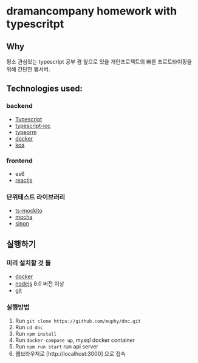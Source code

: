 # dramancompany homework with typescritpt

## Why 
평소 관심있는 typescript 공부 겸 앞으로 있을 개인프로젝트의 빠른 프로토타이핑을 위해 간단한 웹서버.

## Technologies used:

### backend

* [Typescript](https://www.typescriptlang.org/)
* [typescript-ioc](https://www.npmjs.com/package/typescript-ioc)
* [typeorm](https://www.npmjs.com/package/typeorm)
* [docker](https://www.docker.com/)
* [koa](https://www.npmjs.com/package/koa)

### frontend
* es6
* [reactjs](https://reactjs.org/)

### 단위테스트 라이브러리

* [ts-mockito](https://www.npmjs.com/package/ts-mockito)
* [mocha](https://www.npmjs.com/package/mocha)
* [sinon](https://www.npmjs.com/package/sinon)

## 실행하기
### 미리 설치할 것 들
* [docker](https://www.docker.com/community-edition)
* [nodejs](https://nodejs.org/ko/) 8.0 버전 이상
* [git](https://git-scm.com/downloads)
### 실행방법
1. Run `git clone https://github.com/muphy/dnc.git`
2. Run `cd dnc`
3. Run `npm install`
4. Run `docker-compose up`, mysql docker container
5. Run `npm run start` run api server
6. 웹브라우저로 [http://localhost:3000] 으로 접속


